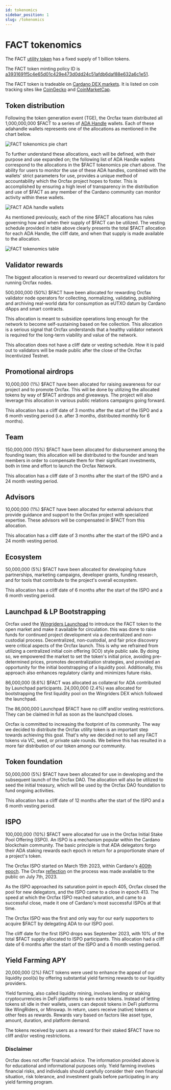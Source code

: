 ```yaml
---
id: tokenomics
sidebar_position: 1
slug: /tokenomics
---
```


# FACT tokenomics

The FACT [utility token](utility-token) has a fixed supply of 1 billion tokens.

The FACT token minting policy ID is
[a3931691f5c4e65d01c429e473d0dd24c51afdb6daf88e632a6c1e51][policyid-1].

The FACT token is tradeable on [Cardano DEX markets][dex-1]. It is listed on
coin tracking sites like [CoinGecko][listing-1] and [CoinMarketCap][listing-2].

[policyid-1]: https://pool.pm/asset1kuwfd0esf9xcxurp2x4f9w65lvz4tkfw5epugq
[listing-1]: https://www.coingecko.com/en/coins/orcfax
[listing-2]: https://coinmarketcap.com/currencies/orcfax/
[dex-1]:
    https://www.taptools.io/charts/token?pairID=026a18d04a0c642759bb3d83b12e3344894e5c1c7b2aeb1a2113a570.2b4e632bf755fe5e33309a47216aa396106641edd056423e2ef2a08ce30bb604

## Token distribution

Following the token generation event (TGE), the Orcfax team distributed all
1,000,000,000 $FACT to a series of [ADA Handle][handle-1] wallets. Each of these
adahandle wallets represents one of the allocations as mentioned in the chart
below.

![FACT tokenomics pie chart](/img/2023-08-30--FACT-tokenomics-pie-chart.jpeg)

To further understand these allocations, each will be defined, with their
purpose and use expanded on; the following list of ADA Handle wallets correspond
to the allocations in the $FACT tokenomics pie chart above. The ability for
users to monitor the use of these ADA handles, combined with the wallets' strict
parameters for use, provides a unique method of accountability which the Orcfax
project hopes to foster. This is accomplished by ensuring a high level of
transparency in the distribution and use of $FACT as any member of the Cardano
community can monitor activity within these wallets.

![FACT ADA handle wallets](/img/2023-09-01--ADAhandle-FACT-wallets.png)

As mentioned previously, each of the nine $FACT allocations has rules governing
how and when their supply of $FACT can be utilized. The vesting schedule
provided in table above clearly presents the total $FACT allocation for each ADA
Handle, the cliff date, and when that supply is made available to the
allocation.

![FACT tokenomics table](/img/2023-09-02--FACT-tokenomics-table.png)

[handle-1]: https://mint.handle.me/

## Validator rewards

The biggest allocation is reserved to reward our decentralized validators for
running Orcfax nodes.

500,000,000 (50%) $FACT have been allocated for rewarding Orcfax validator node
operators for collecting, normalizing, validating, publishing and archiving
real-world data for consumption as eUTXO datum by Cardano dApps and smart
contracts.

This allocation is meant to subsidize operations long enough for the network to
become self-sustaining based on fee collection. This allocation is a serious
signal that Orcfax understands that a healthy validator network is required for
the long-term viability and value of the network.

This allocation does not have a cliff date or vesting schedule. How it is paid
out to validators will be made public after the close of the Orcfax Incentivized
Testnet.

## Promotional airdrops

10,000,000 (1%) $FACT have been allocated for raising awareness for our project
and to promote Orcfax. This will be done by utilizing the allocated tokens by
way of $FACT airdrops and giveaways. The project will also leverage this
allocation in various public relations campaigns going forward.

This allocation has a cliff date of 3 months after the start of the ISPO and a 6
month vesting period (i.e. after 3 months, distributed monthly for 6 months).

## Team

150,000,000 (15%) $FACT have been allocated for disbursement among the founding
team; this allocation will be distributed to the founder and team members in
order to compensate them for their significant investments, both in time and
effort to launch the Orcfax Network.

This allocation has a cliff date of 3 months after the start of the ISPO and a
24 month vesting period.

## Advisors

10,000,000 (1%) $FACT have been allocated for external advisors that provide
guidance and support to the Orcfax project with specialized expertise. These
advisors will be compensated in $FACT from this allocation.

This allocation has a cliff date of 3 months after the start of the ISPO and a
24 month vesting period.

## Ecosystem

50,000,000 (5%) $FACT have been allocated for developing future partnerships,
marketing campaigns, developer grants, funding research, and for tools that
contribute to the project's overall ecosystem.

This allocation has a cliff date of 6 months after the start of the ISPO and a 6
month vesting period.

## Launchpad & LP Bootstrapping

Orcfax used the [Wingriders Launchpad][launch-1] to introduce the FACT token to
the open market and make it available for circulation. this was done to raise
funds for continued project development via a decentralized and non-custodial
process. Decentralized, non-custodial, and fair price discovery were critical
aspects of the Orcfax launch. This is why we refrained from utilizing a
centralized initial coin offering (ICO) style public sale. By doing so, we
empowered the market to set the token's initial price, avoiding pre-determined
prices, promotes decentralization strategies, and provided an opportunity for
the initial bootstrapping of a liquidity pool. Additionally, this approach also
enhances regulatory clarity and minimizes future risks.

86,000,000 (8.6%) $FACT was allocated as collateral for ADA contributed by
Launchpad participants. 24,000,000 (2.4%) was allocated for bootstrapping the
first liquidity pool on the Wingriders DEX which followed the launchpad.

The 86,000,000 Launchpad $FACT have no cliff and/or vesting restrictions. They
can be claimed in full as soon as the launchpad closes.

Orcfax is committed to increasing the footprint of its community. The way we
decided to distribute the Orcfax utility token is an important step towards
achieving this goal. That's why we decided not to sell any FACT tokens via VC,
seed, or private sale rounds. We believe this has resulted in a more fair
distribution of our token among our community.

[launch-1]:
    https://medium.com/@orcfax/orcfax-token-launch-in-collaboration-with-wingriders-launchpad-39d63da2b379

## Token foundation

50,000,000 (5%) $FACT have been allocated for use in developing and the
subsequent launch of the Orcfax DAO. The allocation will also be utilized to
seed the initial treasury, which will be used by the Orcfax DAO foundation to
fund ongoing activities.

This allocation has a cliff date of 12 months after the start of the ISPO and a
6 month vesting period.

## ISPO

100,000,000 (10%) $FACT were allocated for use in the Orcfax Initial Stake Pool
Offering (ISPO). An ISPO is a mechanism popular within the Cardano blockchain
community. The basic principle is that ADA delegators forgo their ADA staking
rewards each epoch in return for a proportionate share of a project's token.

The Orcfax ISPO started on March 15th 2023, within Cardano's [400th
epoch][ispo-1]. The Orcfax
[reflection](/files/2023-07-07--Orcfax-ISPO-reflection.pdf) on the process was
made available to the public on July 7th, 2023.

As the ISPO approached its saturation point in epoch 405, Orcfax closed the pool
for new delegators, and the ISPO came to a close in epoch 413. The speed at
which the Orcfax ISPO reached saturation, and came to a successful close, made
it one of Cardano's most successful ISPOs at that time.

The Orcfax ISPO was the first and only way for our early supporters to acquire
$FACT by delegating ADA to our ISPO pool.

The cliff date for the first ISPO drops was September 2023, with 10% of the
total $FACT supply allocated to ISPO participants. This allocation had a cliff
date of 6 months after the start of the ISPO and a 6 month vesting period.

[ispo-1]: https://orcfax.io/assets/Orcfax-ISPO-Prospectus--March15-2023.pdf

## Yield Farming APY

20,000,000 (2%) FACT tokens were used to enhance the appeal of our liquidity
pool(s) by offering substantial yield farming rewards to our liquidity
providers.

Yield farming, also called liquidity mining, involves lending or staking
cryptocurrencies in DeFi platforms to earn extra tokens. Instead of letting
tokens sit idle in their wallets, users can deposit tokens in DeFi platforms
like WingRiders, or Minswap. In return, users receive (native) tokens or other
fees as rewards. Rewards vary based on factors like asset type, amount,
duration, and platform demand.

The tokens received by users as a reward for their staked $FACT have no cliff
and/or vesting restrictions.

### Disclaimer

Orcfax does not offer financial advice. The information provided above is for
educational and informational purposes only. Yield farming involves financial
risks, and individuals should carefully consider their own financial situation,
risk tolerance, and investment goals before participating in any yield farming
program.
